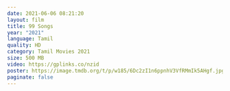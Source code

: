 ```yaml
---
date: 2021-06-06 08:21:20
layout: film
title: 99 Songs
year: "2021"
language: Tamil
quality: HD
category: Tamil Movies 2021
size: 500 MB
video: https://gplinks.co/nzid
poster: https://image.tmdb.org/t/p/w185/6Dc2zI1n6ppnhV3VfRMmIk5AHgf.jpg
paginate: false
---
```

